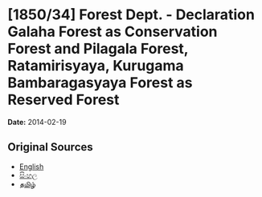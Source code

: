 # [1850/34] Forest Dept. - Declaration Galaha Forest as Conservation Forest and Pilagala Forest, Ratamirisyaya, Kurugama Bambaragasyaya Forest as Reserved Forest

**Date:** 2014-02-19

## Original Sources

- [English](https://documents.gov.lk/view/extra-gazettes/2014/2/1850-34_E.pdf)
- [සිංහල](https://documents.gov.lk/view/extra-gazettes/2014/2/1850-34_S.pdf)
- [தமிழ்](https://documents.gov.lk/view/extra-gazettes/2014/2/1850-34_T.pdf)
